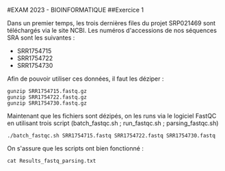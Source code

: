 #EXAM 2023 - BIOINFORMATIQUE 
##Exercice 1

Dans un premier temps, les trois dernières files du projet SRP021469 sont téléchargés via le site NCBI. Les numéros d'accessions de nos séquences SRA sont les suivantes :
- SRR1754715
- SRR1754722
- SRR1754730

Afin de pouvoir utiliser ces données, il faut les déziper : 
```
gunzip SRR1754715.fastq.gz
gunzip SRR1754722.fastq.gz
gunzip SRR1754730.fastq.gz
```
Maintenant que les fichiers sont dézipés, on les runs via le logiciel FastQC en utilisant trois script (batch_fastqc.sh ; run_fastqc.sh ; parsing_fastqc.sh)
```
./batch_fastqc.sh SRR1754715.fastq SRR1754722.fastq SRR1754730.fastq 
```
On s'assure que les scripts ont bien fonctionné : 
```
cat Results_fastq_parsing.txt
```
